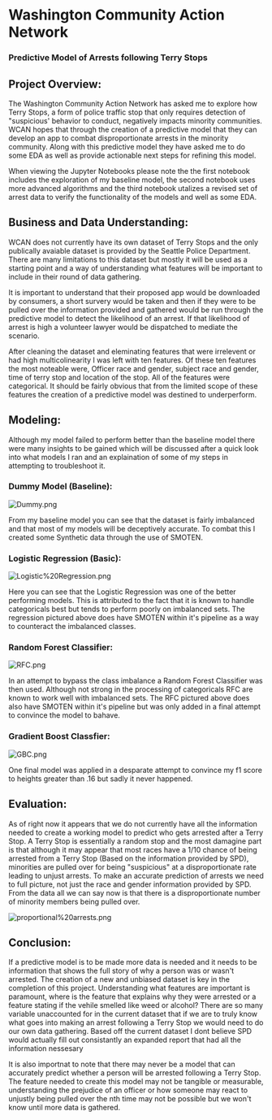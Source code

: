 # Washington Community Action Network
### Predictive Model of Arrests following Terry Stops

## Project Overview:
The Washington Community Action Network has asked me to explore how Terry Stops, a form of police traffic stop that only requires detection of "suspicious' behavior to conduct, negatively impacts minority communities. WCAN hopes that through the creation of a predictive model that they can develop an app to combat disproportionate arrests in the minority community. Along with this predictive model they have asked me to do some EDA as well as provide actionable next steps for refining this model.

When viewing the Jupyter Notebooks please note the the first notebook includes the exploration of my baseline model, the second notebook uses more advanced algorithms and the third notebook utalizes a revised set of arrest data  to verify the functionality of the models and well as some EDA.

## Business and Data Understanding:
WCAN does not currently have its own dataset of Terry Stops and the only publically avaiable dataset is provided by the Seattle Police Department. There are many limitations to this dataset but mostly it will be used as a starting point and a way of understanding what features will be important to include in their round of data gathering. 

It is important to understand that their proposed app would be downloaded by consumers, a short survery would be taken and then if they were to be pulled over the information provided and gathered would be run through the predictive model to detect the likelihood of an arrest. If that likelihood of arrest is high a volunteer lawyer would be dispatched to mediate the scenario. 

After cleaning the dataset and eleminating features that were irrelevent or had high multicolinearity I was left with ten features. Of these ten features the most noteable were, Officer race and gender, subject race and gender, time of terry stop and location of the stop. All of the features were categorical. It should be fairly obvious that from the limited scope of these features the creation of a predictive model was destined to underperform.

## Modeling:
Although my model failed to perform better than the baseline model there were many insights to be gained which will be discussed after a quick look into what models I ran and an explaination of some of my steps in attempting to troubleshoot it.

### Dummy Model (Baseline):

![Dummy.png](attachment:./Image/Dummy.png)

From my baseline model you can see that the dataset is fairly imbalanced and that most of my models will be deceptively accurate. To combat this I created some Synthetic data through the use of SMOTEN.

### Logistic Regression (Basic):

![Logistic%20Regression.png](attachment:./Image/Logistic%20Regression.png)

Here you can see that the Logistic Regression was one of the better performing models. This is attributed to the fact that it is known to handle categoricals best but tends to perform poorly on imbalanced sets. The regression pictured above does have SMOTEN within it's pipeline as a way to counteract the imbalanced classes.

### Random Forest Classifier:

![RFC.png](attachment:./Image/RFC.png)

In an attempt to bypass the class imbalance a Random Forest Classifier was then used. Although not strong in the processing of categoricals RFC are known to work well with imbalanced sets. The RFC pictured above does also have SMOTEN within it's pipeline but was only added in a final attempt to convince the model to bahave.

### Gradient Boost Classfier:

![GBC.png](attachment:./Image/GBC.png)

One final model was applied in a desparate attempt to convince my f1 score to heights greater than .16 but sadly it never happened.

## Evaluation:

As of right now it appears that we do not currently have all the information needed to create a working model to predict who gets arrested after a Terry Stop. A Terry Stop is essentially a random stop and the most damagine part is that although it may appear that most races have a 1/10 chance of being arrested from a Terry Stop (Based on the information provided by SPD), minorities are pulled over for being "suspicious" at a disproportionate rate leading to unjust arrests. To make an accurate prediction of arrests we need to full picture, not just the race and gender information provided by SPD. From the data all we can say now is that there is a disproportionate number of minority members being pulled over.

![proportional%20arrests.png](attachment:./Image/proportional%20arrests.png)

## Conclusion:

If a predictive model is to be made more data is needed and it needs to be information that shows the full story of why a person was or wasn't arrested. The creation of a new and unbiased dataset is key in the completion of this project. Understanding what features are important is paramount, where is the feature that explains why they were arrested or a feature stating if the vehile smelled like weed or alcohol? There are so many variable unaccounted for in the current dataset that if we are to truly know what goes into making an arrest following a Terry Stop we would need to do our own data gathering. Based off the current dataset I dont believe SPD would actually fill out consistantly an expanded report that had all the information nessesary

It is also importnat to note that there may never be a model that can accurately predict whether a person will be arrested following a Terry Stop. The feature needed to create this model may not be tangible or measurable, understanding the prejudice of an officer or how someone may react to unjustly being pulled over the nth time may not be possible but we won't know until more data is gathered.

